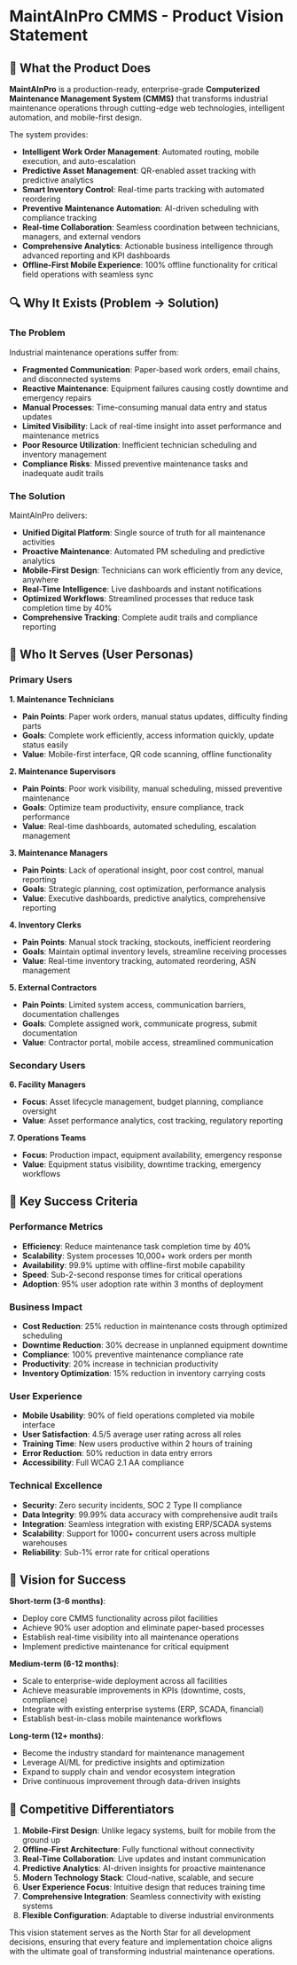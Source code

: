 # MaintAInPro CMMS - Product Vision Statement

## 🎯 What the Product Does

**MaintAInPro** is a production-ready, enterprise-grade **Computerized Maintenance Management System
(CMMS)** that transforms industrial maintenance operations through cutting-edge web technologies,
intelligent automation, and mobile-first design.

The system provides:

- **Intelligent Work Order Management**: Automated routing, mobile execution, and auto-escalation
- **Predictive Asset Management**: QR-enabled asset tracking with predictive analytics
- **Smart Inventory Control**: Real-time parts tracking with automated reordering
- **Preventive Maintenance Automation**: AI-driven scheduling with compliance tracking
- **Real-time Collaboration**: Seamless coordination between technicians, managers, and external
  vendors
- **Comprehensive Analytics**: Actionable business intelligence through advanced reporting and KPI
  dashboards
- **Offline-First Mobile Experience**: 100% offline functionality for critical field operations with
  seamless sync

## 🔍 Why It Exists (Problem → Solution)

### The Problem

Industrial maintenance operations suffer from:

- **Fragmented Communication**: Paper-based work orders, email chains, and disconnected systems
- **Reactive Maintenance**: Equipment failures causing costly downtime and emergency repairs
- **Manual Processes**: Time-consuming manual data entry and status updates
- **Limited Visibility**: Lack of real-time insight into asset performance and maintenance metrics
- **Poor Resource Utilization**: Inefficient technician scheduling and inventory management
- **Compliance Risks**: Missed preventive maintenance tasks and inadequate audit trails

### The Solution

MaintAInPro delivers:

- **Unified Digital Platform**: Single source of truth for all maintenance activities
- **Proactive Maintenance**: Automated PM scheduling and predictive analytics
- **Mobile-First Design**: Technicians can work efficiently from any device, anywhere
- **Real-Time Intelligence**: Live dashboards and instant notifications
- **Optimized Workflows**: Streamlined processes that reduce task completion time by 40%
- **Comprehensive Tracking**: Complete audit trails and compliance reporting

## 👥 Who It Serves (User Personas)

### Primary Users

**1. Maintenance Technicians**

- **Pain Points**: Paper work orders, manual status updates, difficulty finding parts
- **Goals**: Complete work efficiently, access information quickly, update status easily
- **Value**: Mobile-first interface, QR code scanning, offline functionality

**2. Maintenance Supervisors**

- **Pain Points**: Poor work visibility, manual scheduling, missed preventive maintenance
- **Goals**: Optimize team productivity, ensure compliance, track performance
- **Value**: Real-time dashboards, automated scheduling, escalation management

**3. Maintenance Managers**

- **Pain Points**: Lack of operational insight, poor cost control, manual reporting
- **Goals**: Strategic planning, cost optimization, performance analysis
- **Value**: Executive dashboards, predictive analytics, comprehensive reporting

**4. Inventory Clerks**

- **Pain Points**: Manual stock tracking, stockouts, inefficient reordering
- **Goals**: Maintain optimal inventory levels, streamline receiving processes
- **Value**: Real-time inventory tracking, automated reordering, ASN management

**5. External Contractors**

- **Pain Points**: Limited system access, communication barriers, documentation challenges
- **Goals**: Complete assigned work, communicate progress, submit documentation
- **Value**: Contractor portal, mobile access, streamlined communication

### Secondary Users

**6. Facility Managers**

- **Focus**: Asset lifecycle management, budget planning, compliance oversight
- **Value**: Asset performance analytics, cost tracking, regulatory reporting

**7. Operations Teams**

- **Focus**: Production impact, equipment availability, emergency response
- **Value**: Equipment status visibility, downtime tracking, emergency workflows

## 🎯 Key Success Criteria

### Performance Metrics

- **Efficiency**: Reduce maintenance task completion time by 40%
- **Scalability**: System processes 10,000+ work orders per month
- **Availability**: 99.9% uptime with offline-first mobile capability
- **Speed**: Sub-2-second response times for critical operations
- **Adoption**: 95% user adoption rate within 3 months of deployment

### Business Impact

- **Cost Reduction**: 25% reduction in maintenance costs through optimized scheduling
- **Downtime Reduction**: 30% decrease in unplanned equipment downtime
- **Compliance**: 100% preventive maintenance compliance rate
- **Productivity**: 20% increase in technician productivity
- **Inventory Optimization**: 15% reduction in inventory carrying costs

### User Experience

- **Mobile Usability**: 90% of field operations completed via mobile interface
- **User Satisfaction**: 4.5/5 average user rating across all roles
- **Training Time**: New users productive within 2 hours of training
- **Error Reduction**: 50% reduction in data entry errors
- **Accessibility**: Full WCAG 2.1 AA compliance

### Technical Excellence

- **Security**: Zero security incidents, SOC 2 Type II compliance
- **Data Integrity**: 99.99% data accuracy with comprehensive audit trails
- **Integration**: Seamless integration with existing ERP/SCADA systems
- **Scalability**: Support for 1000+ concurrent users across multiple warehouses
- **Reliability**: Sub-1% error rate for critical operations

## 🚀 Vision for Success

**Short-term (3-6 months)**:

- Deploy core CMMS functionality across pilot facilities
- Achieve 90% user adoption and eliminate paper-based processes
- Establish real-time visibility into all maintenance operations
- Implement predictive maintenance for critical equipment

**Medium-term (6-12 months)**:

- Scale to enterprise-wide deployment across all facilities
- Achieve measurable improvements in KPIs (downtime, costs, compliance)
- Integrate with existing enterprise systems (ERP, SCADA, financial)
- Establish best-in-class mobile maintenance workflows

**Long-term (12+ months)**:

- Become the industry standard for maintenance management
- Leverage AI/ML for predictive insights and optimization
- Expand to supply chain and vendor ecosystem integration
- Drive continuous improvement through data-driven insights

## 🌟 Competitive Differentiators

1. **Mobile-First Design**: Unlike legacy systems, built for mobile from the ground up
2. **Offline-First Architecture**: Fully functional without connectivity
3. **Real-Time Collaboration**: Live updates and instant communication
4. **Predictive Analytics**: AI-driven insights for proactive maintenance
5. **Modern Technology Stack**: Cloud-native, scalable, and secure
6. **User Experience Focus**: Intuitive design that reduces training time
7. **Comprehensive Integration**: Seamless connectivity with existing systems
8. **Flexible Configuration**: Adaptable to diverse industrial environments

This vision statement serves as the North Star for all development decisions, ensuring that every
feature and implementation choice aligns with the ultimate goal of transforming industrial
maintenance operations.
